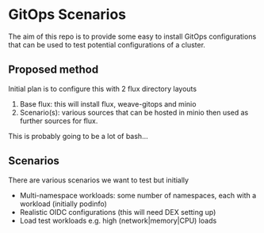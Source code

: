 # GitOps Scenarios

The aim of this repo is to provide some easy to install GitOps configurations that
can be used to test potential configurations of a cluster.

## Proposed method
<!-- FIXME: once this is working change to 'how it works' -->

Initial plan is to configure this with 2 flux directory layouts

1. Base flux: this will install flux, weave-gitops and minio
2. Scenario(s): various sources that can be hosted in minio then used as
   further sources for flux.

This is probably going to be a lot of bash...


## Scenarios

There are various scenarios we want to test but initially

* Multi-namespace workloads: some number of namespaces, each with a workload 
  (initially podinfo)
* Realistic OIDC configurations (this will need DEX setting up)
* Load test workloads e.g. high (network|memory|CPU) loads
